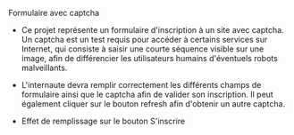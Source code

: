 Formulaire avec captcha

- Ce projet représente un formulaire d'inscription à un site avec captcha. Un captcha est un test requis pour accéder à certains services sur Internet, qui consiste à saisir une courte séquence visible sur une image, afin de différencier les utilisateurs humains d'éventuels robots malveillants.

- L'internaute devra remplir correctement les différents champs de formulaire ainsi que le captcha afin de valider son inscription. Il peut également cliquer sur le bouton refresh afin d'obtenir un autre captcha.

* Effet de remplissage sur le bouton S'inscrire
